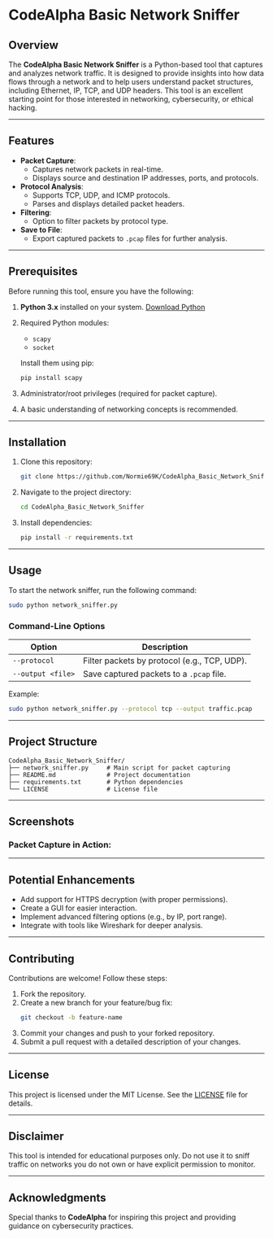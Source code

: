 # CodeAlpha Basic Network Sniffer

## Overview

The **CodeAlpha Basic Network Sniffer** is a Python-based tool that captures and analyzes network traffic. It is designed to provide insights into how data flows through a network and to help users understand packet structures, including Ethernet, IP, TCP, and UDP headers. This tool is an excellent starting point for those interested in networking, cybersecurity, or ethical hacking.

---

## Features

- **Packet Capture**:
  - Captures network packets in real-time.
  - Displays source and destination IP addresses, ports, and protocols.
- **Protocol Analysis**:
  - Supports TCP, UDP, and ICMP protocols.
  - Parses and displays detailed packet headers.
- **Filtering**:
  - Option to filter packets by protocol type.
- **Save to File**:
  - Export captured packets to `.pcap` files for further analysis.

---

## Prerequisites

Before running this tool, ensure you have the following:

1. **Python 3.x** installed on your system. [Download Python](https://www.python.org/downloads/)

2. Required Python modules:

   - `scapy`
   - `socket`

   Install them using pip:

   ```bash
   pip install scapy
   ```

3. Administrator/root privileges (required for packet capture).

4. A basic understanding of networking concepts is recommended.

---

## Installation

1. Clone this repository:

   ```bash
   git clone https://github.com/Normie69K/CodeAlpha_Basic_Network_Sniffer.git
   ```

2. Navigate to the project directory:

   ```bash
   cd CodeAlpha_Basic_Network_Sniffer
   ```

3. Install dependencies:

   ```bash
   pip install -r requirements.txt
   ```

---

## Usage

To start the network sniffer, run the following command:

```bash
sudo python network_sniffer.py
```

### Command-Line Options

| Option            | Description                                  |
| ----------------- | -------------------------------------------- |
| `--protocol`      | Filter packets by protocol (e.g., TCP, UDP). |
| `--output <file>` | Save captured packets to a `.pcap` file.     |

Example:

```bash
sudo python network_sniffer.py --protocol tcp --output traffic.pcap
```

---

## Project Structure

```
CodeAlpha_Basic_Network_Sniffer/
├── network_sniffer.py     # Main script for packet capturing
├── README.md              # Project documentation
├── requirements.txt       # Python dependencies
└── LICENSE                # License file
```

---

## Screenshots

### Packet Capture in Action:



---

## Potential Enhancements

- Add support for HTTPS decryption (with proper permissions).
- Create a GUI for easier interaction.
- Implement advanced filtering options (e.g., by IP, port range).
- Integrate with tools like Wireshark for deeper analysis.

---

## Contributing

Contributions are welcome! Follow these steps:

1. Fork the repository.
2. Create a new branch for your feature/bug fix:
   ```bash
   git checkout -b feature-name
   ```
3. Commit your changes and push to your forked repository.
4. Submit a pull request with a detailed description of your changes.

---

## License

This project is licensed under the MIT License. See the [LICENSE](LICENSE) file for details.

---

## Disclaimer

This tool is intended for educational purposes only. Do not use it to sniff traffic on networks you do not own or have explicit permission to monitor.

---

## Acknowledgments

Special thanks to **CodeAlpha** for inspiring this project and providing guidance on cybersecurity practices.

